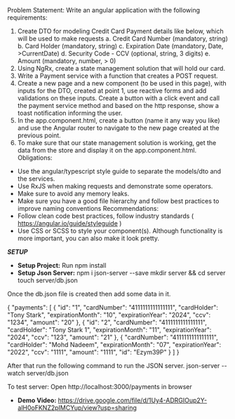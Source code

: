 
Problem Statement: 
Write an angular application with the following requirements:
1. Create DTO for modeling Credit Card Payment details like below, which will be used to make
requests
a. Credit Card Number (mandatory, string)
b. Card Holder (mandatory, string)
c. Expiration Date (mandatory, Date, >CurrentDate)
d. Security Code - CCV (optional, string, 3 digits)
e. Amount (mandatory, number, > 0)
2. Using NgRx, create a state management solution that will hold our card.
3. Write a Payment service with a function that creates a POST request.
4. Create a new page and a new component (to be used in this page), with inputs for the DTO,
created at point 1, use reactive forms and add validations on these inputs. Create a button with
a click event and call the payment service method and based on the http response, show a toast
notification informing the user.
5. In the app.component.html, create a button (name it any way you like) and use the Angular
router to navigate to the new page created at the previous point.
6. To make sure that our state management solution is working, get the data from the store and
display it on the app.component.html.
Obligations:
- Use the angular/typescript style guide to separate the models/dto and the services.
- Use RxJS when making requests and demonstrate some operators.
- Make sure to avoid any memory leaks.
- Make sure you have a good file hierarchy and follow best practices to improve naming conventions
Recommendations:
- Follow clean code best practices, follow industry standards ( https://angular.io/guide/styleguide )
- Use CSS or SCSS to style your component(s). Although functionality is more important, you can also
make it look pretty.


***SETUP***

- **Setup Project:** 
   Run npm install
 - **Setup Json Server:** 
    npm i json-server --save
    mkdir server && cd server
    touch server/db.json
    

Once the db.json file is created then add some data in it.


{
  "payments": [
    {
      "id": "1",
      "cardNumber": "4111111111111111",
      "cardHolder": "Tony Stark",
      "expirationMonth": "10",
      "expirationYear": "2024",
      "ccv": "1234",
      "amount": "20"
    },
    {
      "id": "2",
      "cardNumber": "4111111111111111",
      "cardHolder": "Tony Stark 1",
      "expirationMonth": "11",
      "expirationYear": "2024",
      "ccv": "123",
      "amount": "21"
    },
    {
      "cardNumber": "4111111111111111",
      "cardHolder": "Mohd Nadeem",
      "expirationMonth": "07",
      "expirationYear": "2022",
      "ccv": "1111",
      "amount": "1111",
      "id": "Ezym39P"
    }
  ]
}



After that run the following command to run the JSON server.
json-server --watch server/db.json


To test server: Open http://localhost:3000/payments in browser



- **Demo Video:** https://drive.google.com/file/d/1Uy4-ADRGIOup2Y-alH0oFKNZ2pIMCYup/view?usp=sharing 
